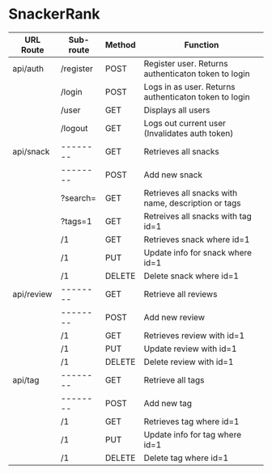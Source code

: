 # SnackerRank

| URL Route |Sub-route | Method | Function |
| --------  |--------  | ------------------- | --------------------- |
| api/auth | /register  | POST      | Register user. Returns authenticaton token to login | 
| 				 | /login  | POST    	  | Logs in as user. Returns authenticaton token to login | 
| 				 | /user  | GET      		| Displays all users | 
| 				 | /logout  | GET      | Logs out current user (Invalidates auth token) | 
| api/snack | --------  | GET | Retrieves all snacks |
|  | --------  | POST | Add new snack |
| | ?search=  | GET | Retrieves all snacks with name, description or tags |
|  |?tags=1| GET  |Retreives all snacks with tag id=1|
|  | /1  | GET | Retrieves snack where id=1 |
|  | /1  | PUT | Update info for snack where id=1 |
|  | /1  | DELETE | Delete snack where id=1 |
| api/review | --------  | GET | Retrieve all reviews |
|  | -------- | POST | Add new review |
|  | /1  | GET | Retrieves review with id=1 |
|  | /1  | PUT | Update review with id=1 |
|  | /1  | DELETE | Delete review with id=1 |
| api/tag |--------  | GET | Retrieve all tags| 
|  | --------  | POST | Add new tag |
|  | /1  | GET | Retrieves tag where id=1 |
|  | /1  | PUT | Update info for tag where id=1 |
|  | /1  | DELETE | Delete tag where id=1 | 